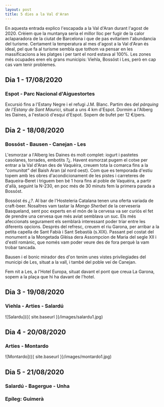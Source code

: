 ```yaml
---
layout: post
title: 5 dies a la Val d'Aran
---
```


En aquesta entrada explico l'escapada a la Val d'Aran durant l'agost de 2020. Crèiem que la muntanya seria el millor lloc per fugir de la calor aclaparadora de la ciutat de Barcelona i que de pas evitariem l'abundancia del turisme. Certament la temperatura al mes d'agost a la Val d'Aran és ideal, pel que fa al turisme sembla que tothom va pensar en les massificacions a les platges i per tant el nord estava al 100%. Les zones més ocupades eren els grans municipis: Viehla, Bossóst i Les, però en cap cas vam tenir problemes.

## Dia 1 - 17/08/2020
### Espot - Parc Nacional d'Aiguestortes

Excursió fins a l'Estany Negre i el refugi J.M. Blanc. Partim des del *pàrquing de l'Estany de Sant Maurici*, situat a uns 4 km d'Espot. 
Dormim a l'Alberg les Daines, a l'estació d'esquí d'Espot. Sopem de bufet per 12 €/pers.

## Dia 2 - 18/08/2020
### Bossóst - Bausen - Canejan - Les
L'esmorzar a l'Alberg les Daines és molt complet: iogurt i pastetes casolanes, torrades, embotits *?¿*. Havent esmorzat pugem el cotxe per entrar a la Val d'Aran des de Vaquèira, creuem tota la comarca fins a la *"comunitat"* del Baish Aran (al nord oest). Com que es temporada d'estiu topem amb les obres d'acondicionament de les pistes i carreteres de Baqueira-Beret i triguem ben bé 1 hora fins al poble de Vaquèira, a partir d'allà, seguint la N-230, en poc més de 30 minuts fem la primera parada a Bossóst. 

Bossóst és *¿?*. 
Al bar de l'Hosteleria Catalana tenen una oferta variada de craft-beer. Nosaltres vam tastar la *Mango Sherbet* de la cerveseria Basqueland, sent poc experts en el món de la cervesa va ser curiós el fet de prendre una cervesa que més aviat semblava un suc. Els més afeccionats segurament els semblarà interessant poder triar entre les diferents opcions.
Després del refresc, creuem el riu Garona, per arribar a la petita capella de Sant Fabià i Sant Sebastià (s.XIX). Passant pel costat del monument a la Mongetada 
Glèisa dera Assompcion de Maria del segle XII i d'estil romànic, que només vam poder veure des de fora perquè la vam trobar tancada.

Bausen i el bonic mirador des d'on tenim unes vistes privilegiades del municipi de Les, situat a la vall, i també del poble veí de Canejan.

Fem nit a Les, a l'Hotel Europa, situat davant el pont que creua La Garona, sopem a la plaça que hi ha davant de l'hotel.

## Dia 3 - 19/08/2020
### Viehla - Arties - Salardú


![Salardu]({{ site.baseurl }}/images/salardu1.jpg)
## Dia 4 - 20/08/2020
### Arties - Montardo
![Montardo]({{ site.baseurl }}/images/montardo1.jpg)

## Dia 5 - 21/08/2020
### Salardú - Bagergue - Unha

### Epíleg: Guimerà

